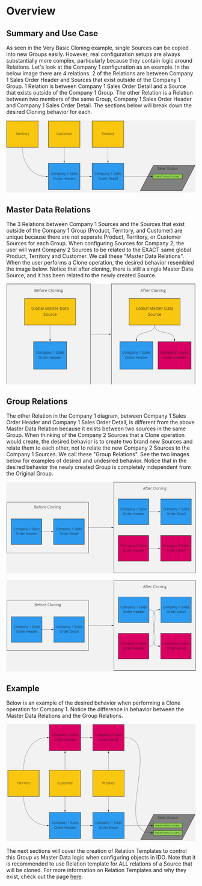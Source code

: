 # Overview

## Summary and Use Case

As seen in the Very Basic Cloning example, single Sources can be copied into new Groups easily. However, real configuration setups are always substantially more complex, particularly because they contain logic around Relations. Let's look at the Company 1 configuration as an example. In the below image there are 4 relations. 2 of the Relations are between Company 1 Sales Order Header and Sources that exist outside of the Company 1 Group. 1 Relation is between Company 1 Sales Order Detail and a Source that exists outside of the Company 1 Group. The other Relation is a Relation between two members of the same Group, Company 1 Sales Order Header and Company 1 Sales Order Detail. The sections below will break down the desired Cloning behavior for each.

![Company 1 Relations](<../../../.gitbook/assets/image (394).png>)

## Master Data Relations

The 3 Relations between Company 1 Sources and the Sources that exist outside of the Company 1 Group (Product, Territory, and Customer) are unique because there are not separate Product, Territory, or Customer Sources for each Group. When configuring Sources for Company 2, the user will want Company 2 Sources to be related to the EXACT same global Product, Territory and Customer. We call these "Master Data Relations". When the user performs a Clone operation, the desired behavior resembled the image below. Notice that after cloning, there is still a single Master Data Source, and it has been related to the newly created Source.

![A Master Data Relation Clone](<../../../.gitbook/assets/image (391).png>)





## Group Relations

The other Relation in the Company 1 diagram, between Company 1 Sales Order Header and Company 1 Sales Order Detail, is different from the above Master Data Relation because it exists between two sources in the same Group. When thinking of the Company 2 Sources that a Clone operation would create, the desired behavior is to create two brand new Sources and relate them to each other, not to relate the new Company 2 Sources to the Company 1 Sources. We call these "Group Relations". See the two images below for examples of desired and undesired behavior. Notice that in the desired behavior the newly created Group is completely independent from the Original Group.

![Desired Behavior for Group Relations](<../../../.gitbook/assets/image (383).png>)

![Undesired Behavior](<../../../.gitbook/assets/image (401).png>)

## Example

Below is an example of the desired behavior when performing a Clone operation for Company 1. Notice the difference in behavior between the Master Data Relations and the Group Relations.&#x20;

![Desired Cloning behaviro with Master Data and Group Relations](<../../../.gitbook/assets/image (395).png>)

The next sections will cover the creation of Relation Templates to control this Group vs Master Data logic when configuring objects in IDO. Note that it is recommended to use Relation template for ALL relations of a Source that will be cloned. For more information on Relation Templates and why they exist, check out the page [here](../../validation-and-enrichment-rule-templates/relation-templates/overview.md).
